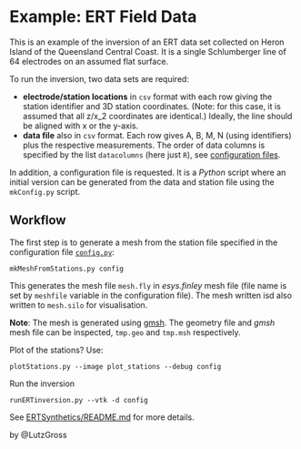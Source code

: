 # Example: ERT Field Data 
 
This is an example of the inversion of an ERT data set collected on Heron Island of the 
Queensland Central Coast. It is a single Schlumberger line of 64 electrodes 
on an assumed flat surface. 

To run the inversion, two data sets are required:

- **electrode/station locations** in `csv` format with each row giving the station identifier 
and 3D station coordinates. (Note: for this case, it is assumed that all z/x_2 coordinates are identical.) 
Ideally, the line should be aligned with x or the y-axis.
- **data file** also in `csv` format. Each row gives A, B, M, N (using identifiers) plus the respective measurements. The order of data columns is specified by the list `datacolumns` (here just `R`), see [configuration files](../../bin/configdoc.md). 

In addition, a configuration file is requested. It is a *Python* script where an 
initial version can be generated from the data and station file using 
the `mkConfig.py` script.   

## Workflow

The first step is to generate a mesh from the station file specified in the configuration file
[`config.py`](/config.py):

    mkMeshFromStations.py config

This generates the mesh file `mesh.fly`  in *esys.finley* mesh file (file name is 
set by `meshfile` variable in the configuration file). The mesh written isd also
written to `mesh.silo` for visualisation. 

**Note**: The mesh is generated using [gmsh](https://gmsh.info/). The geometry file and *gmsh* mesh file can be inspected, `tmp.geo` and `tmp.msh` respectively.

Plot of the stations? Use:

    plotStations.py --image plot_stations --debug config

Run the inversion

    runERTinversion.py --vtk -d config  

See [ERTSynthetics/README.md](../SyntheticsERT/README.md) for more details.

by @LutzGross
